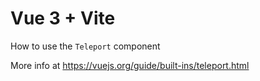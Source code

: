 # Vue 3 + Vite

How to use the `Teleport` component

More info at https://vuejs.org/guide/built-ins/teleport.html
